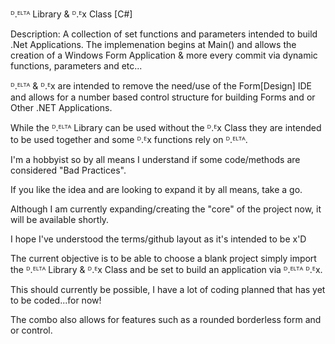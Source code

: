 ᴰ.ᴱᴸᵀᴬ Library & ᴰ.ᴱx Class [C#]

Description:
A collection of set functions and parameters intended to build .Net Applications.
The implemenation begins at Main() and allows the creation of a Windows Form Application & more every commit via dynamic functions, parameters and etc...

ᴰ.ᴱᴸᵀᴬ & ᴰ.ᴱx are intended to remove the need/use of the Form[Design] IDE and allows for a number based
control structure for building Forms and or Other .NET Applications. 

While the ᴰ.ᴱᴸᵀᴬ Library can be used without the ᴰ.ᴱx Class they are intended to be used together and some ᴰ.ᴱx functions rely on ᴰ.ᴱᴸᵀᴬ.

I'm a hobbyist so by all means I understand if some code/methods are considered "Bad Practices".

If you like the idea and are looking to expand it by all means, take a go. 

Although I am currently expanding/creating the "core" of the project now, it will be available shortly.

I hope I've understood the terms/github layout as it's intended to be x'D

The current objective is to be able to choose a blank project simply import the ᴰ.ᴱᴸᵀᴬ Library & ᴰ.ᴱx Class and be set to build an
application via ᴰ.ᴱᴸᵀᴬ ᴰ.ᴱx.

This should currently be possible, I have a lot of coding planned that has yet to be coded...for now!

The combo also allows for features such as a rounded borderless form and or control.
